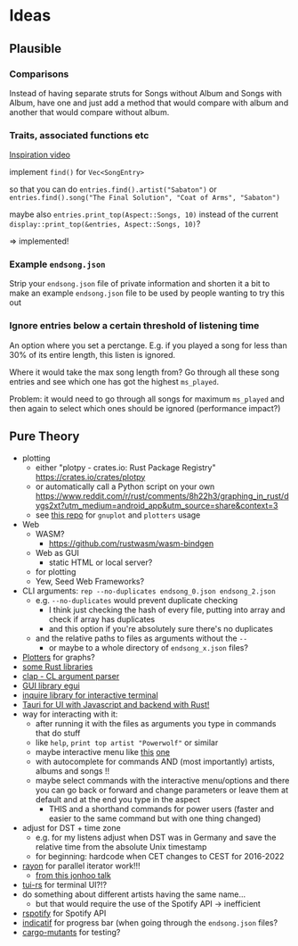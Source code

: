 # Ideas

## Plausible

### Comparisons
Instead of having separate struts for Songs without
Album and Songs with Album, have one and just
add a method that would compare with album and another
that would compare without album.

### Traits, associated functions etc

[Inspiration video](https://youtu.be/bnnacleqg6k)

implement `find()` for `Vec<SongEntry>`

so that you can do `entries.find().artist("Sabaton")`
or `entries.find().song("The Final Solution", "Coat of Arms", "Sabaton")`

maybe also `entries.print_top(Aspect::Songs, 10)` instead of the current
`display::print_top(&entries, Aspect::Songs, 10)`?

=> implemented!

### Example `endsong.json`

Strip your `endsong.json` file of private information and shorten it a bit
to make an example `endsong.json` file to be used by people wanting to try this out

### Ignore entries below a certain threshold of listening time

An option where you set a perctange. E.g. if you played a song for less than 30% of its entire length, this listen is ignored.

Where it would take the max song length from? Go through all these song entries and see which one has got the
highest `ms_played`.

Problem: it would need to go through all songs for maximum `ms_played` and then again to select which ones should be ignored (performance impact?)

## Pure Theory

- plotting
  - either "plotpy - crates.io: Rust Package Registry" <https://crates.io/crates/plotpy>
  - or automatically call a Python script on your own <https://www.reddit.com/r/rust/comments/8h22h3/graphing_in_rust/dygs2xt?utm_medium=android_app&utm_source=share&context=3>
  - see [this repo](https://github.com/bheisler/cargo-criterion) for `gnuplot` and `plotters` usage
- Web
  - WASM?
    - <https://github.com/rustwasm/wasm-bindgen>
  - Web as GUI
    - static HTML or local server?
  - for plotting
  - Yew, Seed Web Frameworks?
- CLI arguments: `rep --no-duplicates endsong_0.json endsong_2.json`
  - e.g. `--no-duplicates` would prevent duplicate checking
    - I think just checking the hash of every file, putting into array and check if array has duplicates
    - and this option if you're absolutely sure there's no duplicates
  - and the relative paths to files as arguments without the `--`
    - or maybe to a whole directory of `endsong_x.json` files?
- [Plotters](https://old.reddit.com/r/rust/comments/ude3lz/plotters_is_back/) for graphs?
- [some Rust libraries](https://old.reddit.com/r/rust/comments/uevmnx/what_crates_would_you_consider_essential/)
- [clap - CL argument parser](https://docs.rs/clap/latest/clap/)
- [GUI library egui](https://old.reddit.com/r/rust/comments/ugefgv/egui_018_released/)
- [inquire library for interactive terminal](https://docs.rs/inquire/latest/inquire/)
- [Tauri for UI with Javascript and backend with Rust!](https://youtu.be/-X8evddpu7M)
- way for interacting with it:
  - after running it with the files as arguments you type in commands that do stuff
  - like `help`, `print top artist "Powerwolf"` or similar
  - maybe interactive menu like [this](https://code.visualstudio.com/api/extension-guides/color-theme#create-a-new-color-theme) [one](https://code.visualstudio.com/assets/api/extension-guides/color-theme/yocode-colortheme.png)
  - with autocomplete for commands AND (most importantly) artists, albums and songs !!
  - maybe select commands with the interactive menu/options and there you can go back or forward and change parameters or leave them at default and at the end you type in the aspect
    - THIS and a shorthand commands for power users (faster and easier to the same command but with one thing changed)
- adjust for DST + time zone
  - e.g. for my listens adjust when DST was in Germany and save the relative time from the absolute Unix timestamp
  - for beginning: hardcode when CET changes to CEST for 2016-2022
- [rayon](https://github.com/rayon-rs/rayon) for parallel iterator work!!!
  - [from this jonhoo talk](https://youtu.be/DnT-LUQgc7s?t=1516)
- [tui-rs](https://github.com/fdehau/tui-rs) for terminal UI?!?
- do something about different artists having the same name...
  - but that would require the use of the Spotify API -> inefficient
- [rspotify](https://github.com/ramsayleung/rspotify) for Spotify API
- [indicatif](https://old.reddit.com/r/rust/comments/wbswks/indicatif_017_reduces_overhead_95x/) for progress bar (when going through the `endsong.json` files?
- [cargo-mutants](https://old.reddit.com/r/rust/comments/wc2xqd/cargomutants_029_finds_poorlytested_code_faster/) for testing?
